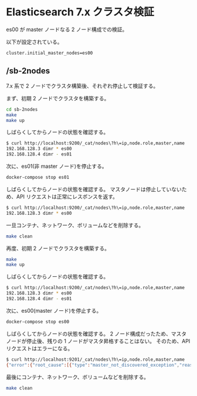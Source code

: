 # Elasticsearch 7.x クラスタ検証

es00 が master ノードなる 2 ノード構成での検証。

以下が設定されている。

```
cluster.initial_master_nodes=es00
```

## /sb-2nodes

7.x 系で 2 ノードでクラスタ構築後、それぞれ停止して検証する。

まず、初期 2 ノードでクラスタを構築する。

```sh
cd sb-2nodes
make
make up
```

しばらくしてからノードの状態を確認する。

```sh
$ curl http://localhost:9200/_cat/nodes\?h\=ip,node.role,master,name
192.168.128.3 dimr * es00
192.168.128.4 dimr - es01
```

次に、es01(非 master ノード)を停止する。

```sh
docker-compose stop es01
```

しばらくしてからノードの状態を確認する。
マスタノードは停止していないため、API リクエストは正常にレスポンスを返す。

```sh
$ curl http://localhost:9200/_cat/nodes\?h\=ip,node.role,master,name
192.168.128.3 dimr * es00
```

一旦コンテナ、ネットワーク、ボリュームなどを削除する。

```sh
make clean
```

再度、初期 2 ノードでクラスタを構築する。

```sh
make
make up
```

しばらくしてからノードの状態を確認する。

```sh
$ curl http://localhost:9200/_cat/nodes\?h\=ip,node.role,master,name
192.168.128.3 dimr * es00
192.168.128.4 dimr - es01
```

次に、es00(master ノード)を停止する。

```sh
docker-compose stop es00
```

しばらくしてからノードの状態を確認する。
2 ノード構成だったため、マスタノードが停止後、残りの 1 ノードがマスタ昇格することはない。
そのため、API リクエストはエラーになる。

```sh
$ curl http://localhost:9201/_cat/nodes\?h\=ip,node.role,master,name
{"error":{"root_cause":[{"type":"master_not_discovered_exception","reason":null}],"type":"master_not_discovered_exception","reason":null},"status":503}
```

最後にコンテナ、ネットワーク、ボリュームなどを削除する。

```sh
make clean
```
